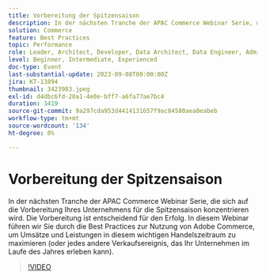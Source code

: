 ```yaml
---
title: Vorbereitung der Spitzensaison
description: In der nächsten Tranche der APAC Commerce Webinar Serie, die sich auf die Vorbereitung Ihres Unternehmens für die Spitzensaison konzentrieren wird. Die Vorbereitung ist entscheidend für den Erfolg. In diesem Webinar führen wir Sie durch die Best Practices zur Nutzung von Adobe Commerce, um Umsätze und Leistungen in diesem wichtigen Handelszeitraum zu maximieren (oder jedes andere Verkaufsereignis, das Ihr Unternehmen im Laufe des Jahres erleben kann).
solution: Commerce
feature: Best Practices
topic: Performance
role: Leader, Architect, Developer, Data Architect, Data Engineer, Admin, User
level: Beginner, Intermediate, Experienced
doc-type: Event
last-substantial-update: 2023-09-08T00:00:00Z
jira: KT-13894
thumbnail: 3423983.jpeg
exl-id: d4dbc6fd-20a1-4e0e-bff7-a6fa77ae7bc4
duration: 3419
source-git-commit: 9a297cda953d4414131657f9ac84580aea0eabeb
workflow-type: tm+mt
source-wordcount: '134'
ht-degree: 0%

---
```


# Vorbereitung der Spitzensaison

In der nächsten Tranche der APAC Commerce Webinar Serie, die sich auf die Vorbereitung Ihres Unternehmens für die Spitzensaison konzentrieren wird. Die Vorbereitung ist entscheidend für den Erfolg. In diesem Webinar führen wir Sie durch die Best Practices zur Nutzung von Adobe Commerce, um Umsätze und Leistungen in diesem wichtigen Handelszeitraum zu maximieren (oder jedes andere Verkaufsereignis, das Ihr Unternehmen im Laufe des Jahres erleben kann).

>[!VIDEO](https://video.tv.adobe.com/v/3423983/?learn=on)
